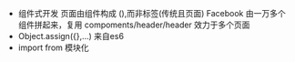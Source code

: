 - 组件式开发
 页面由组件构成 (),而非标签(传统且页面)
 Facebook 由一万多个组件拼起来，复用
 compoments/header/header  效力于多个页面
- Object.assign({},...)
 来自es6
- import from 模块化
